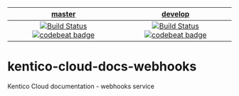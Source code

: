 | [master](https://github.com/Kentico/kentico-cloud-docs-webhooks/tree/master) | [develop](https://github.com/Kentico/kentico-cloud-docs-webhooks/tree/develop) |
|:---:|:---:|
|[![Build Status](https://travis-ci.org/Kentico/kentico-cloud-docs-dispatcher.svg?branch=master)](https://travis-ci.org/Kentico/kentico-cloud-docs-dispatcher/branches) [![codebeat badge](https://codebeat.co/badges/dbbf18e6-89db-4046-89d5-fa5920191169)](https://codebeat.co/projects/github-com-kentico-kentico-cloud-docs-webhooks-master) | [![Build Status](https://travis-ci.org/Kentico/kentico-cloud-docs-dispatcher.svg?branch=develop)](https://travis-ci.org/Kentico/kentico-cloud-docs-dispatcher/branches) [![codebeat badge](https://codebeat.co/badges/5444bea6-b966-436d-8738-f7787bf84956)](https://codebeat.co/projects/github-com-kentico-kentico-cloud-docs-webhooks-develop) |

# kentico-cloud-docs-webhooks
Kentico Cloud documentation - webhooks service
